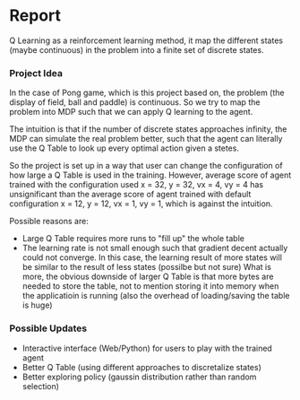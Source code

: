 # Report
Q Learning as a reinforcement learning method, it map the different states (maybe continuous) in the problem into a finite set of discrete states.
### Project Idea
In the case of Pong game, which is this project based on, the problem (the display of field, ball and paddle) is continuous. So we try to map the problem into MDP such that we can apply Q learning to the agent.

The intuition is that if the number of discrete states approaches infinity, the MDP can simulate the real problem better, such that the agent can literally use the Q Table to look up every optimal action given a stetes.

So the project is set up in a way that user can change the configuration of how large a Q Table is used in the training.
However, average score of agent trained with the configuration used x = 32, y = 32, vx = 4, vy = 4 has unsignificant than the average score of agent trained with default configuration x = 12, y = 12, vx = 1, vy = 1, which is against the intuition.

Possible reasons are:
* Large Q Table requires more runs to "fill up" the whole table
* The learning rate is not small enough such that gradient decent actually could not converge. In this case, the learning result of more states will be similar to the result of less states (possilbe but not sure)
What is more, the obvious downside of larger Q Table is that more bytes are needed to store the table, not to mention storing it into memory when the applicatioin is running (also the overhead of loading/saving the table is huge)

### Possible Updates
* Interactive interface (Web/Python) for users to play with the trained agent
* Better Q Table (using different approaches to discretalize states)
* Better exploring policy (gaussin distribution rather than random selection)
